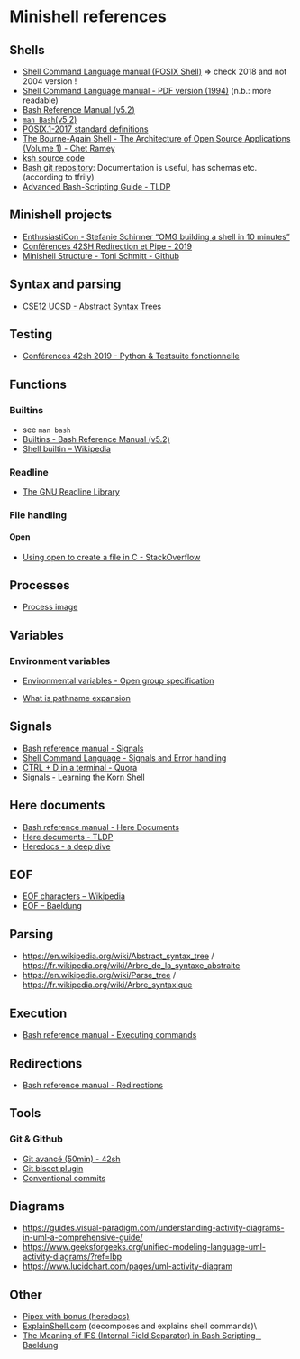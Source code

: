 # Minishell references
## Shells
- [Shell Command Language manual (POSIX Shell)](https://pubs.opengroup.org/onlinepubs/9699919799/utilities/V3_chap02.html) => check 2018 and not 2004 version !
- [Shell Command Language manual - PDF version (1994)](https://pubs.opengroup.org/onlinepubs/009656399/toc.pdf) (n.b.: more readable)
- [Bash Reference Manual (v5.2)](https://www.gnu.org/software/bash/manual/bash.html)
- [`man Bash`(v5.2)](https://www.man7.org/linux/man-pages/man1/bash.1.html)
- [POSIX.1-2017 standard definitions](https://pubs.opengroup.org/onlinepubs/9699919799/basedefs/V1_chap03.html)
- [The Bourne-Again Shell - The Architecture of Open Source Applications (Volume 1) - Chet Ramey](https://aosabook.org/en/v1/bash.html)
- [ksh source code](https://github.com/openbsd/src/blob/master/bin/ksh/exec.c)
- [Bash git repository](https://git.savannah.gnu.org/cgit/bash.git/tree/doc/README): Documentation is useful, has schemas etc. (according to tfrily)
- [Advanced Bash-Scripting Guide - TLDP](https://tldp.org/LDP/abs/html/)

## Minishell projects
- [EnthusiastiCon - Stefanie Schirmer “OMG building a shell in 10 minutes”](https://www.youtube.com/watch?v=k6TTj4C0LF0)
- [Conférences 42SH Redirection et Pipe  - 2019](https://www.youtube.com/watch?v=ceNaZzEoUhk)
- [Minishell Structure - Toni Schmitt - Github](https://github.com/toni-schmitt/minishell#lexer)

## Syntax and parsing
- [CSE12 UCSD - Abstract Syntax Trees](https://cseweb.ucsd.edu/~kube/cls/12.s13/Lectures/lec16/lec16.pdf)

## Testing
- [Conférences 42sh 2019 - Python & Testsuite fonctionnelle](https://www.youtube.com/watch?v=1CoFy6eM7_I&list=PLo31Bhg3nNkZHhqAjlwo5tNOa-FEXKnEe&index=6)

## Functions
### Builtins
- see `man bash`
- [Builtins - Bash Reference Manual (v5.2)](https://www.gnu.org/software/bash/manual/bash.html#Shell-Builtin-Commands)
- [Shell builtin – Wikipedia](https://en.wikipedia.org/wiki/Shell_builtin)

### Readline
- [The GNU Readline Library](https://www.gnu.org/software/readline/)

### File handling
#### Open
- [Using open to create a file in C - StackOverflow](https://stackoverflow.com/questions/28466715/using-open-to-create-a-file-in-c)

## Processes
- [Process image](https://www.tutorialspoint.com/inter_process_communication/inter_process_communication_process_image.htm)

## Variables
### Environment variables
- [Environmental variables - Open group specification](https://pubs.opengroup.org/onlinepubs/9699919799/basedefs/V1_chap08.html)

- [What is pathname expansion](https://bash.cyberciti.biz/guide/Path_name_expansion)

## Signals
- [Bash reference manual - Signals](https://www.gnu.org/software/bash/manual/html_node/Signals.html)
- [Shell Command Language - Signals and Error handling](https://pubs.opengroup.org/onlinepubs/009695399/utilities/xcu_chap02.html#tag_02_11)
- [CTRL + D in a terminal - Quora](https://www.quora.com/What-is-Ctrl-D-in-a-terminal)
- [Signals - Learning the Korn Shell](https://docstore.mik.ua/orelly/unix2.1/ksh/ch08_03.htm)

## Here documents
- [Bash reference manual - Here Documents](https://www.gnu.org/savannah-checkouts/gnu/bash/manual/bash.html#Here-Documents)
- [Here documents - TLDP](https://tldp.org/LDP/abs/html/here-docs.html)
- [Heredocs - a deep dive](https://medium.com/@oduwoledare/heredoc-a-deep-dive-23c82992e522)

## EOF
- [EOF characters – Wikipedia](https://en.wikipedia.org/wiki/End-of-file#EOF_character)
- [EOF – Baeldung](https://www.baeldung.com/linux/eof)

## Parsing
- https://en.wikipedia.org/wiki/Abstract_syntax_tree / https://fr.wikipedia.org/wiki/Arbre_de_la_syntaxe_abstraite
- https://en.wikipedia.org/wiki/Parse_tree / https://fr.wikipedia.org/wiki/Arbre_syntaxique

## Execution
- [Bash reference manual - Executing commands](https://www.gnu.org/savannah-checkouts/gnu/bash/manual/bash.html#Executing-Commands)

## Redirections
- [Bash reference manual - Redirections](https://www.gnu.org/savannah-checkouts/gnu/bash/manual/bash.html#Redirections)

## Tools
### Git & Github
- [Git avancé (50min) - 42sh](https://www.youtube.com/live/N4GAmMHnd20?si=KNtmaPRX4fybOGDc)
- [Git bisect plugin](https://artspb.me/posts/getting-started-with-git-bisect-run-plugin/)
- [Conventional commits](https://www.conventionalcommits.org/en/v1.0.0/)

## Diagrams
- https://guides.visual-paradigm.com/understanding-activity-diagrams-in-uml-a-comprehensive-guide/
- https://www.geeksforgeeks.org/unified-modeling-language-uml-activity-diagrams/?ref=lbp
- https://www.lucidchart.com/pages/uml-activity-diagram

## Other
- [Pipex with bonus (heredocs)](https://github.com/madebypixel02/pipex?tab=readme-ov-file#here-document)
- [ExplainShell.com](https://explainshell.com/) (decomposes and explains shell commands)\
- [The Meaning of IFS (Internal Field Separator) in Bash Scripting - Baeldung](https://www.baeldung.com/linux/ifs-shell-variable)
